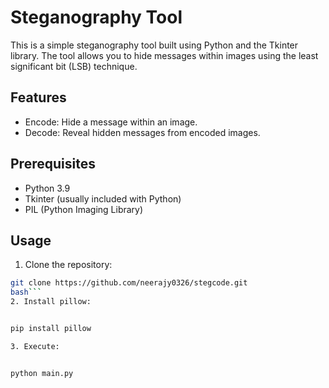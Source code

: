 # Steganography Tool

This is a simple steganography tool built using Python and the Tkinter library. The tool allows you to hide messages within images using the least significant bit (LSB) technique.

## Features

- Encode: Hide a message within an image.
- Decode: Reveal hidden messages from encoded images.

## Prerequisites

- Python 3.9
- Tkinter (usually included with Python)
- PIL (Python Imaging Library)

## Usage

1. Clone the repository:

```bash
git clone https://github.com/neerajy0326/stegcode.git
bash```
2. Install pillow:


pip install pillow

3. Execute:


python main.py


